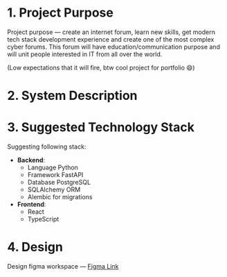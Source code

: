 # **1. Project Purpose**
Project purpose — create an internet forum, learn new skills, get modern tech stack development experience and create one of the most complex cyber forums. This forum will have education/communication purpose and will unit people interested in IT from all over the world.

(Low expectations that it will fire, btw cool project for portfolio 😄)


# **2. System Description**


# **3. Suggested Technology Stack**
Suggesting following stack:

* **Backend**:
    - Language Python
    - Framework FastAPI
    - Database PostgreSQL
    - SQLAlchemy ORM
    - Alembic for migrations
* **Frontend**:
    - React
    - TypeScript


# **4. Design**

Design figma workspace — [Figma Link](https://www.figma.com/file/i8zgacu3TuXtHuXKjfBPHp/DevZone?node-id=0%3A1)